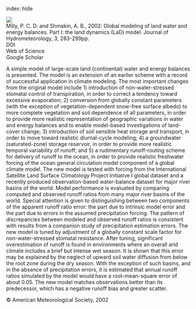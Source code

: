 index: hide

<div class="Citation">
    <div class="Citation-thumb CitationThumb-linked"  data-href="https://doi.org/10.1175/1525-7541(2002)003<0283:gmolwa>2.0.co;2">
      <img src="https://static.claimspace.cloud/climate-study-static/refs/thumbs/9/Milly_and_Shmakin_2002-thumb.png" />
    </div>

  <div class="Citation-body">
    <div class="Citation-text">Milly, P. C. D. and Shmakin, A. B., 2002: Global modeling of land water and energy balances. Part I: the land dynamics (LaD) model. <span class="Article-journal">Journal of Hydrometeorology, </span><span class="Article-volume">3, </span> 283-299pp.</div>
    <div class="Citation-links">
      <div class="CitationLink" data-href="https://doi.org/10.1175/1525-7541(2002)003<0283:gmolwa>2.0.co;2">
        <div class="CitationLink-icon CitationLink-Doi"></div>
        <div class="CitationLink-text">DOI</div>
      </div>
      <div class="CitationLink" data-href="http://cel.webofknowledge.com/InboundService.do?customersID=atyponcel&smartRedirect=yes&mode=FullRecord&IsProductCode=Yes&product=CEL&Init=Yes&Func=Frame&action=retrieve&SrcApp=literatum&SrcAuth=atyponcel&SID=7CNc3cIRaBKjGbSujFM&UT=WOS:000175738900004">
        <div class="CitationLink-icon CitationLink-Isi"></div>
        <div class="CitationLink-text">Web of Science</div>
      </div>
      <div class="CitationLink" data-href="https://scholar.google.com/scholar?q=10.1175/1525-7541(2002)003<0283:gmolwa>2.0.co;2">
        <div class="CitationLink-icon CitationLink-Scholar"></div>
        <div class="CitationLink-text">Google Scholar</div>
      </div>
    </div>
  </div>
</div>

A simple model of large-scale land (continental) water and energy balances is presented. The model is an extension of an earlier scheme with a record of successful application in climate modeling. The most important changes from the original model include 1) introduction of non-water-stressed stomatal control of transpiration, in order to correct a tendency toward excessive evaporation; 2) conversion from globally constant parameters (with the exception of vegetation-dependent snow-free surface albedo) to more complete vegetation and soil dependence of all parameters, in order to provide more realistic representation of geographic variations in water and energy balances and to enable model-based investigations of land-cover change; 3) introduction of soil sensible heat storage and transport, in order to move toward realistic diurnal-cycle modeling; 4) a groundwater (saturated-zone) storage reservoir, in order to provide more realistic temporal variability of runoff; and 5) a rudimentary runoff-routing scheme for delivery of runoff to the ocean, in order to provide realistic freshwater forcing of the ocean general circulation model component of a global climate model. The new model is tested with forcing from the International Satellite Land Surface Climatology Project Initiative I global dataset and a recently produced observation-based water-balance dataset for major river basins of the world. Model performance is evaluated by comparing computed and observed runoff ratios from many major river basins of the world. Special attention is given to distinguishing between two components of the apparent runoff ratio error: the part due to intrinsic model error and the part due to errors in the assumed precipitation forcing. The pattern of discrepancies between modeled and observed runoff ratios is consistent with results from a companion study of precipitation estimation errors. The new model is tuned by adjustment of a globally constant scale factor for non-water-stressed stomatal resistance. After tuning, significant overestimation of runoff is found in environments where an overall arid climate includes a brief but intense wet season. It is shown that this error may be explained by the neglect of upward soil water diffusion from below the root zone during the dry season. With the exception of such basins, and in the absence of precipitation errors, it is estimated that annual runoff ratios simulated by the model would have a root-mean-square error of about 0.05. The new model matches observations better than its predecessor, which has a negative runoff bias and greater scatter.

<div class="Citation-copy">
&copy; American Meteorological Society, 2002
</div>